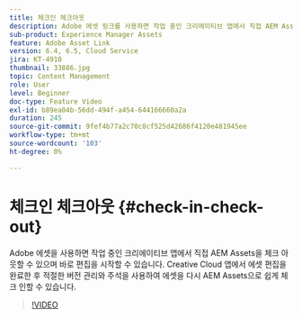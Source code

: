 ```yaml
---
title: 체크인 체크아웃
description: Adobe 에셋 링크를 사용하면 작업 중인 크리에이티브 앱에서 직접 AEM Assets을 체크 아웃할 수 있으며 바로 편집을 시작할 수 있습니다. Creative Cloud 앱에서 에셋 편집을 완료한 후 적절한 버전 관리와 주석을 사용하여 에셋을 다시 AEM Assets으로 쉽게 체크 인할 수 있습니다.
sub-product: Experience Manager Assets
feature: Adobe Asset Link
version: 6.4, 6.5, Cloud Service
jira: KT-4910
thumbnail: 33886.jpg
topic: Content Management
role: User
level: Beginner
doc-type: Feature Video
exl-id: b89ea04b-56dd-494f-a454-644166660a2a
duration: 245
source-git-commit: 9fef4b77a2c70c8cf525d42686f4120e481945ee
workflow-type: tm+mt
source-wordcount: '103'
ht-degree: 0%

---
```


# 체크인 체크아웃 {#check-in-check-out}

Adobe 에셋을 사용하면 작업 중인 크리에이티브 앱에서 직접 AEM Assets을 체크 아웃할 수 있으며 바로 편집을 시작할 수 있습니다. Creative Cloud 앱에서 에셋 편집을 완료한 후 적절한 버전 관리와 주석을 사용하여 에셋을 다시 AEM Assets으로 쉽게 체크 인할 수 있습니다.

>[!VIDEO](https://video.tv.adobe.com/v/33886?quality=12&learn=on)
